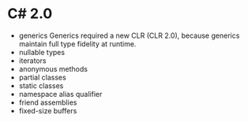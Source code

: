 # C# 2.0

* generics
Generics required a new CLR (CLR 2.0), because generics maintain full type fidelity at runtime.
* nullable types
* iterators
* anonymous methods
* partial classes
* static classes
* namespace alias qualifier
* friend assemblies
* fixed-size buffers



